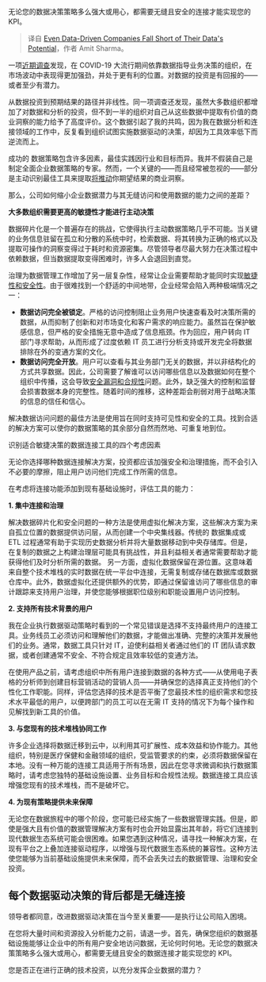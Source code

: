 
<!--
title: 即使是数据驱动型公司也无法充分发挥数据的潜力
cover: https://cdn.thenewstack.io/media/2024/06/b376b41c-dart-66318_1280.jpg
-->

无论您的数据决策策略多么强大或用心，都需要无缝且安全的连接才能实现您的KPI。

> 译自 [Even Data-Driven Companies Fall Short of Their Data's Potential](https://thenewstack.io/even-data-driven-companies-fall-short-of-their-datas-potential/)，作者 Amit Sharma。

一项[近期调查](https://cloud.google.com/blog/transform/data-leaders-more-profitable-innovative-hbr-data)发现，在 COVID-19 大流行期间依靠数据指导业务决策的组织，在市场波动中表现得更加强劲，并处于更有利的位置。对数据的投资是有回报的——或者至少有潜力。

从数据投资到预期结果的路径并非线性。同一项调查还发现，虽然大多数组织都增加了对数据和分析的投资，但不到一半的组织对自己从这些数据中提取有价值的商业洞察的能力给予了高度评价。这个数据引起了我的共鸣，因为我在数据分析和连接领域的工作中，反复看到组织试图实施数据驱动的决策，却因为工具效率低下而逆流而上。

成功的 数据策略包含许多因素，最佳实践因行业和目标而异。我并不假装自己是制定全面企业数据策略的专家。然而，一个关键的——而且经常被忽视的——部分是主动识别最佳工具来提取[将推动](https://thenewstack.io/data-unleashed-unlocking-powerful-business-insights/)你期望结果的商业洞察。

那么，公司如何缩小企业数据潜力与其无缝访问和使用数据的能力之间的差距？

**大多数组织需要更高的敏捷性才能进行主动决策**

数据碎片化是一个普遍存在的挑战，它使得执行主动数据策略几乎不可能。当关键的业务信息驻留在孤立和分散的系统中时，检索数据、将其转换为正确的格式以及提取可操作的洞察变得过于耗时和资源密集。尽管领导者尽最大努力在决策过程中依赖数据，但当数据提取变得困难时，许多人会退回到直觉。

治理为数据管理工作增加了另一层复杂性，经常让企业需要帮助才能同时实现[敏捷性和安全性](https://thenewstack.io/agile-coding-production-requires-agile-security/)。由于很难找到一个舒适的中间地带，企业经常会陷入两种极端情况之一：

- **数据访问完全被锁定**。严格的访问控制阻止业务用户快速查看及时决策所需的数据，从而抑制了创新和对市场变化和客户需求的响应能力。虽然旨在保护敏感信息，但严格的安全措施无意中造成了信息瓶颈。作为回应，用户转向 IT 部门寻求帮助，从而形成了过度依赖 IT 员工进行分析支持或开发完全将数据排除在外的变通方案的文化。
- **数据访问完全开放**。用户可以查看与其业务部门无关的数据，并以非结构化的方式共享数据。因此，公司需要了解谁可以访问哪些信息以及数据如何在整个组织中传播，这会导致[安全漏洞和合规性](https://thenewstack.io/want-to-mitigate-risk-invest-in-automation/)问题。此外，缺乏强大的控制和监督会损害数据本身的完整性。随着时间的推移，这种差距会削弱对用于战略决策的信息的信任和信心。

解决数据访问问题的最佳方法是使用旨在同时支持可见性和安全的工具。找到合适的解决方案可以使你的数据策略的其余部分自然而然地、可重复地到位。

识别适合敏捷决策的数据连接工具的四个考虑因素

无论你选择哪种数据连接解决方案，投资都应该加强安全和治理措施，而不会引入不必要的摩擦，阻止用户访问他们完成工作所需的信息。

在考虑将连接功能添加到现有基础设施时，评估工具的能力：

**1. 集中连接和治理**

解决数据碎片化和安全问题的一种方法是使用虚拟化解决方案，这些解决方案为来自孤立位置的数据提供访问层，从而创建一个中央集线器。传统的 数据集成或 ETL 过程通常有助于实现历史数据分析并将大量数据移动到中央存储库。但是，在复制的数据之上构建治理层可能具有挑战性，并且利益相关者通常需要帮助才能获得他们及时分析所需的数据。
另一方面，虚拟化数据保留在源位置。这意味着来自整个技术堆栈的实时数据在统一平台中连接，无需复制或存储在数据库或数据仓库中。此外，数据虚拟化还提供额外的优势，即通过保留谁访问了哪些信息的审计跟踪来支持用户治理，并使您能够根据职位级别和职能设置用户访问控制。

**2. 支持所有技术背景的用户**

我在企业执行数据驱动策略时看到的一个常见错误是选择不支持最终用户的连接工具。业务线员工必须访问和理解他们的数据，才能做出准确、完整的决策并发展他们的业务。通常，数据工具只针对 IT，迫使利益相关者通过他们的 IT 团队请求数据，或者创建通常不安全、不符合规定且效率较低的变通方法。

在使用产品之前，请考虑组织中所有用户连接到数据的各种方式——从使用电子表格的分析师到创建目标营销活动的营销人员——并确保您的选择真正支持他们的个性化工作职能。同样，评估您选择的技术是否平衡了您最技术性的组织需求和您技术水平最低的用户，以便跨部门的员工可以在无需 IT 支持的情况下为每个操作和见解找到新工具的价值。

**3. 与您现有的技术堆栈协同工作**

许多企业选择将数据迁移到云中，以利用其可扩展性、成本效益和协作能力。其他组织，特别是医疗保健和金融领域的组织，受监管要求的约束，必须将数据保留在本地。没有一种万能的连接工具适用于所有场景，因此在您寻求微调和执行数据策略时，请考虑您独特的基础设施设置、业务目标和合规性法规。数据连接工具应该增强您现有的技术堆栈，而不是破坏它。

**4. 为现有策略提供未来保障**

无论您在数据旅程中的哪个阶段，您可能已经实施了一些数据管理实践。但是，即使是强大且有价值的数据管理解决方案有时也会开始显露出其年龄，将它们连接到现代数据生态系统可能会很困难。如果您遇到这种情况，请寻找一种解决方案，在现有平台之上叠加连接驱动程序，以增强与现代数据生态系统的兼容性。这种方法使您能够为当前基础设施提供未来保障，而不会丢失过去的数据管理、治理和安全投资。

## 每个数据驱动决策的背后都是无缝连接

领导者都同意，改进数据驱动决策在当今至关重要——是执行让公司陷入困境。

在您将大量时间和资源投入分析能力之前，请退一步。首先，确保您组织的数据基础设施能够让企业中的所有用户安全地访问数据，无论何时何地。无论您的数据决策策略多么强大或用心，都需要无缝且安全的数据连接才能实现您的 KPI。

您是否正在进行正确的技术投资，以充分发挥企业数据的潜力？
